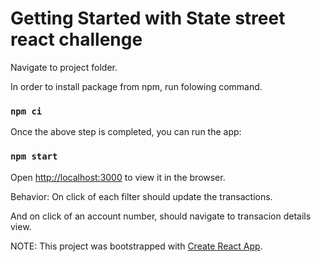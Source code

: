 # Getting Started with State street react challenge

Navigate to project folder.

In order to install package from npm, run folowing command.

### `npm ci`

Once the above step is completed, you can run the app:

### `npm start`

Open [http://localhost:3000](http://localhost:3000) to view it in the browser.

Behavior:
On click of each filter should update the transactions.

And on click of an account number, should navigate to transacion details view.

NOTE:
This project was bootstrapped with [Create React App](https://github.com/facebook/create-react-app).